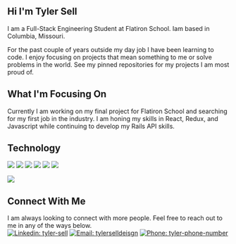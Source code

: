 ## Hi I'm Tyler Sell
I am a Full-Stack Engineering Student at Flatiron School.  Iam based in Columbia, Missouri.

For the past couple of years outside my day job I have been learning to code.  I enjoy focusing on projects that mean something to me or solve problems in the world.  See my pinned repositories for my projects I am most proud of.

## What I'm Focusing On
Currently I am working on my final project for Flatiron School and searching for my first job in the industry.  I am honing my skills in React, Redux, and Javascript while continuing to develop my Rails API skills.

<!--
**TylerSell/TylerSell** is a ✨ _special_ ✨ repository because its `README.md` (this file) appears on your GitHub profile.

Here are some ideas to get you started:

- 🔭 I’m currently working on ...
- 🌱 I’m currently learning ...
- 👯 I’m looking to collaborate on ...
- 🤔 I’m looking for help with ...
- 💬 Ask me about ...
- 📫 How to reach me: ...
- 😄 Pronouns: ...
- ⚡ Fun fact: ...
-->

## Technology

![](https://img.shields.io/badge/Code-Ruby/Rails-CC342D?style=plastic&logo=Ruby) ![](https://img.shields.io/badge/Code-Javascript-F7DF1E?style=plastic&logo=JavaScript) ![](https://img.shields.io/badge/Code-React-61DAFB?style=plastic&logo=React) ![](https://img.shields.io/badge/Code-Redux-764ABC?style=plastic&logo=Redux) ![](https://img.shields.io/badge/Code-HTML-E34F26?style=plastic&logo=HTML5) ![](https://img.shields.io/badge/Code-CSS-1572B6?style=plastic&logo=CSS3)

[![](https://github-readme-stats.vercel.app/api?username=TylerSell)](https://github.com/tylersell/github-readme-stats)

## Connect With Me

I am always looking to connect with more people.  Feel free to reach out to me in any of the ways below. <br />
[![Linkedin: tyler-sell](https://img.shields.io/badge/-tyler--sell-blue?style=flat&logo=Linkedin&logoColor=white&link=https://www.linkedin.com/in/tyler-sell/)](https://www.linkedin.com/in/tyler-sell/) [![Email: tylerselldeisgn](https://img.shields.io/badge/-tylerselldesign@gmail.com-lightgrey?style=flat&logo=Gmail&logoColor=red)](mailto:tylerselldesign@gmail.com) [![Phone: tyler-phone-number](https://img.shields.io/badge/-636--486--7077-succcess?style=flat&logo=WhatsApp&logoColor=white)](tel:6364867077)

